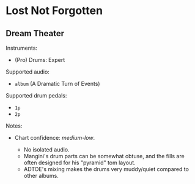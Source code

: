 # Lost Not Forgotten

## Dream Theater

Instruments:

  * (Pro) Drums: Expert

Supported audio:

  * `album` (A Dramatic Turn of Events)

Supported drum pedals:

  * `1p`
  * `2p`

Notes:

  * Chart confidence: *medium-low*.

    * No isolated audio.
    * Mangini's drum parts can be somewhat obtuse, and the fills are often
      designed for his "pyramid" tom layout.
    * ADTOE's mixing makes the drums very muddy/quiet compared to other albums.
